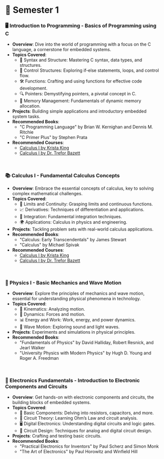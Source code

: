 # 📕 Semester 1

### 🖥️ Introduction to Programming - Basics of Programming using C
- **Overview**: Dive into the world of programming with a focus on the C language, a cornerstone for embedded systems.
- **Topics Covered**:
  - 📝 Syntax and Structure: Mastering C syntax, data types, and structures.
  - 🔄 Control Structures: Exploring if-else statements, loops, and control flow.
  - 🛠️ Functions: Crafting and using functions for effective code development.
  - 🔍 Pointers: Demystifying pointers, a pivotal concept in C.
  - 💾 Memory Management: Fundamentals of dynamic memory allocation.
- **Projects**: Building simple applications and introductory embedded system tasks.
- **Recommended Books**:
  - "C Programming Language" by Brian W. Kernighan and Dennis M. Ritchie
  - "C Primer Plus" by Stephen Prata
- **Recommended Courses**:
  - [Calculus I by Krista King](https://www.udemy.com/course/c-programming-for-beginners-programming-in-c/)
  - [Calculus I by Dr. Trefor Bazett](https://www.youtube.com/playlist?list=PL98qAXLA6aftD9ZlnjpLhdQAOFI8xIB6e)

<br>

### 📚 Calculus I - Fundamental Calculus Concepts
- **Overview**: Embrace the essential concepts of calculus, key to solving complex mathematical challenges.
- **Topics Covered**:
  - 🚀 Limits and Continuity: Grasping limits and continuous functions.
  - 📈 Derivatives: Techniques of differentiation and applications.
  - 🔗 Integration: Fundamental integration techniques.
  - 🌍 Applications: Calculus in physics and engineering.
- **Projects**: Tackling problem sets with real-world calculus applications.
- **Recommended Books**:
  - "Calculus: Early Transcendentals" by James Stewart
  - "Calculus" by Michael Spivak
- **Recommended Courses**:
  - [Calculus I by Krista King](https://www.udemy.com/course/calculus1/)
  - [Calculus I by Dr. Trefor Bazett](https://www.youtube.com/playlist?list=PLHXZ9OQGMqxfT9RMcReZ4WcoVILP4k6-m)

<br>
  
### 🌌 Physics I - Basic Mechanics and Wave Motion
- **Overview**: Explore the principles of mechanics and wave motion, essential for understanding physical phenomena in technology.
- **Topics Covered**:
  - 🏃 Kinematics: Analyzing motion.
  - 💪 Dynamics: Forces and motion.
  - 📊 Energy and Work: Work, energy, and power dynamics.
  - 🌊 Wave Motion: Exploring sound and light waves.
- **Projects**: Experiments and simulations in physical principles.
- **Recommended Books**:
  - "Fundamentals of Physics" by David Halliday, Robert Resnick, and Jearl Walker
  - "University Physics with Modern Physics" by Hugh D. Young and Roger A. Freedman

<br>

### 🔌 Electronics Fundamentals - Introduction to Electronic Components and Circuits
- **Overview**: Get hands-on with electronic components and circuits, the building blocks of embedded systems.
- **Topics Covered**:
  - 🔧 Basic Components: Delving into resistors, capacitors, and more.
  - 📐 Circuit Theory: Learning Ohm’s Law and circuit analysis.
  - 🖥️ Digital Electronics: Understanding digital circuits and logic gates.
  - 🎨 Circuit Design: Techniques for analog and digital circuit design.
- **Projects**: Crafting and testing basic circuits.
- **Recommended Books**:
  - "Practical Electronics for Inventors" by Paul Scherz and Simon Monk
  - "The Art of Electronics" by Paul Horowitz and Winfield Hill
